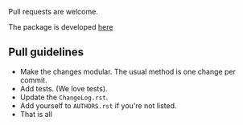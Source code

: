 Pull requests are welcome.

The package is developed [here](https://github.com/Alir3z4/html2text)

Pull guidelines
---------------

- Make the changes modular. The usual method is one change per commit.
- Add tests. (We love tests).
- Update the ``ChangeLog.rst``.
- Add yourself to ``AUTHORS.rst`` if you're not listed.
- That is all
